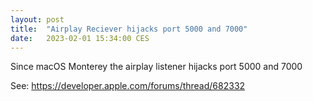 ```yaml
---
layout: post
title:  "Airplay Reciever hijacks port 5000 and 7000"
date:   2023-02-01 15:34:00 CES
---
```


Since macOS Monterey the airplay listener hijacks port 5000 and 7000

See: <https://developer.apple.com/forums/thread/682332>
